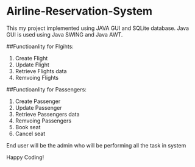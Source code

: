 # Airline-Reservation-System
This my project implemented using JAVA GUI and SQLite database.
Java GUI is used using Java SWING and Java AWT.

##Functioanlity for Flgihts:
1. Create Flight
2. Update Flight
3. Retrieve Flights data
4. Remvoing Flights

##Functioanlity for Passengers:
1. Create Passenger
2. Update Passenger
3. Retrieve Passengers data
4. Remvoing Passengers
5. Book seat
6. Cancel seat

End user will be the admin who will be performing all the task in system

Happy Coding! 
